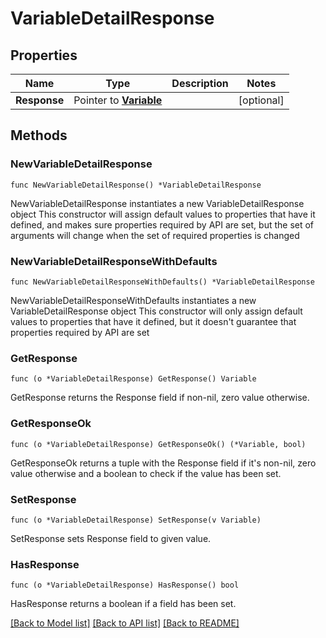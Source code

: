 # VariableDetailResponse

## Properties

Name | Type | Description | Notes
------------ | ------------- | ------------- | -------------
**Response** | Pointer to [**Variable**](Variable.md) |  | [optional] 

## Methods

### NewVariableDetailResponse

`func NewVariableDetailResponse() *VariableDetailResponse`

NewVariableDetailResponse instantiates a new VariableDetailResponse object
This constructor will assign default values to properties that have it defined,
and makes sure properties required by API are set, but the set of arguments
will change when the set of required properties is changed

### NewVariableDetailResponseWithDefaults

`func NewVariableDetailResponseWithDefaults() *VariableDetailResponse`

NewVariableDetailResponseWithDefaults instantiates a new VariableDetailResponse object
This constructor will only assign default values to properties that have it defined,
but it doesn't guarantee that properties required by API are set

### GetResponse

`func (o *VariableDetailResponse) GetResponse() Variable`

GetResponse returns the Response field if non-nil, zero value otherwise.

### GetResponseOk

`func (o *VariableDetailResponse) GetResponseOk() (*Variable, bool)`

GetResponseOk returns a tuple with the Response field if it's non-nil, zero value otherwise
and a boolean to check if the value has been set.

### SetResponse

`func (o *VariableDetailResponse) SetResponse(v Variable)`

SetResponse sets Response field to given value.

### HasResponse

`func (o *VariableDetailResponse) HasResponse() bool`

HasResponse returns a boolean if a field has been set.


[[Back to Model list]](../README.md#documentation-for-models) [[Back to API list]](../README.md#documentation-for-api-endpoints) [[Back to README]](../README.md)


